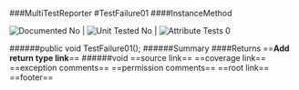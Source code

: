 ###MultiTestReporter
#TestFailure01
####InstanceMethod

![Documented No](http://b.repl.ca/v1/Documented-No-red.png) | ![Unit Tested No](http://b.repl.ca/v1/Unit%20Tested-No-grey.png) | ![Attribute Tests 0](http://b.repl.ca/v1/Attribute%20Tests-0-grey.png)

######public void TestFailure01();
######Summary
####Returns
==__Add return type link__==
######void
==source link==
==coverage link==
==exception comments==
==permission comments==
==root link==
==footer==
